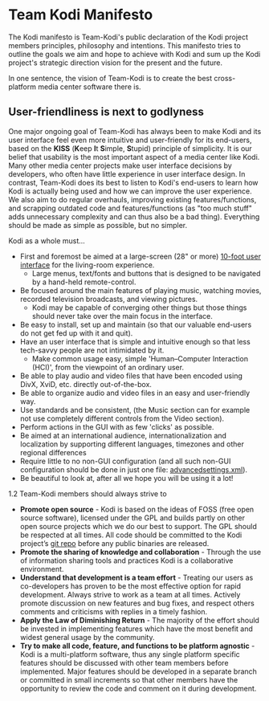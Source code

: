 Team Kodi Manifesto
===================

The Kodi manifesto is Team-Kodi's public declaration of the Kodi project members principles, philosophy and intentions. This manifesto tries to outline the goals we aim and hope to achieve with Kodi and sum up the Kodi project's strategic direction vision for the present and the future.

In one sentence, the vision of Team-Kodi is to create the best cross-platform media center software there is.

User-friendliness is next to godlyness
--------------------------------------

One major ongoing goal of Team-Kodi has always been to make Kodi and its user interface feel even more intuitive and user-friendly for its end-users, based on the **KISS** (**K**eep **I**t **S**imple, **S**tupid) principle of simplicity. It is our belief that usability is the most important aspect of a media center like Kodi. Many other media center projects make user interface decisions by developers, who often have little experience in user interface design. In contrast, Team-Kodi does its best to listen to Kodi's end-users to learn how Kodi is actually being used and how we can improve the user experience. We also aim to do regular overhauls, improving existing features/functions, and scrapping outdated code and features/functions (as "too much stuff" adds unnecessary complexity and can thus also be a bad thing). Everything should be made as simple as possible, but no simpler.

Kodi as a whole must...

* First and foremost be aimed at a large-screen (28" or more) [10-foot user interface](https://kodi.wiki/view/10-foot_user_interface) for the living-room experience.
  * Large menus, text/fonts and buttons that is designed to be navigated by a hand-held remote-control.
* Be focused around the main features of playing music, watching movies, recorded television broadcasts, and viewing pictures.
  * Kodi may be capable of converging other things but those things should never take over the main focus in the interface.
* Be easy to install, set up and maintain (so that our valuable end-users do not get fed up with it and quit).
* Have an user interface that is simple and intuitive enough so that less tech-savvy people are not intimidated by it.
  * Make common usage easy, simple 'Human–Computer Interaction (HCI)', from the viewpoint of an ordinary user.
* Be able to play audio and video files that have been encoded using DivX, XviD, etc. directly out-of-the-box.
* Be able to organize audio and video files in an easy and user-friendly way.
* Use standards and be consistent, (the Music section can for example not use completely different controls from the Video section).
* Perform actions in the GUI with as few 'clicks' as possible.
* Be aimed at an international audience, internationalization and localization by supporting different languages, timezones and other regional differences
* Require little to no non-GUI configuration (and all such non-GUI configuration should be done in just one file: [advancedsettings.xml](https://kodi.wiki/view/Advancedsettings.xml)).
* Be beautiful to look at, after all we hope you will be using it a lot!

1.2 Team-Kodi members should always strive to

* **Promote open source** - Kodi is based on the ideas of FOSS (free open source software), licensed under the GPL and builds partly on other open source projects which we do our best to support. The GPL should be respected at all times. All code should be committed to the Kodi project’s [git repo](https://github.com/xbmc/xbmc) before any public binaries are released.
* **Promote the sharing of knowledge and collaboration** - Through the use of information sharing tools and practices Kodi is a collaborative environment.
* **Understand that development is a team effort** - Treating our users as co-developers has proven to be the most effective option for rapid development. Always strive to work as a team at all times. Actively promote discussion on new features and bug fixes, and respect others comments and criticisms with replies in a timely fashion.
* **Apply the Law of Diminishing Return** - The majority of the effort should be invested in implementing features which have the most benefit and widest general usage by the community.
* **Try to make all code, feature, and functions to be platform agnostic** - Kodi is a multi-platform software, thus any single platform specific features should be discussed with other team members before implemented. Major features should be developed in a separate branch or committed in small increments so that other members have the opportunity to review the code and comment on it during development.
